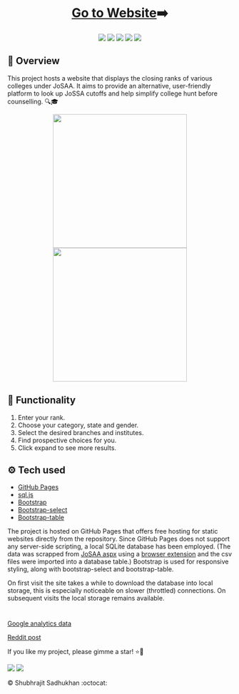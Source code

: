 <h1 align='center'><a target="_blank" href='https://sbrjt.github.io/josaa-cutoffs' >Go to Website</a>➡️</h1>
<div align='center'>
<picture><img src="https://img.shields.io/github/stars/sbrjt/josaa-cutoffs?style=flat"></picture>
<a href="https://github.com/Sbrjt/josaa-cutoffs/issues"><img src="https://img.shields.io/github/issues/sbrjt/josaa-cutoffs"></a>
<a href="https://github.com/Sbrjt/josaa-cutoffs/commits/main/"><img src="https://img.shields.io/github/last-commit/sbrjt/josaa-cutoffs"></a>
<picture><img src="https://img.shields.io/github/languages/code-size/sbrjt/josaa-cutoffs"></picture>
<a href="https://www.gnu.org/licenses/agpl-3.0"><img src="https://img.shields.io/badge/License-AGPL_v3-blue.svg"></a>
</div>

<!--
![](https://img.shields.io/github/contributors/Sbrjt/josaa-cutoffs)
![](https://img.shields.io/github/downloads/Sbrjt/josaa-cutoffs/total)
![](https://img.shields.io/github/forks/sbrjt/josaa-cutoffs?style=flat)
![](https://img.shields.io/github/repo-size/sbrjt/josaa-cutoffs)
![](https://img.shields.io/github/issues-pr/sbrjt/josaa-cutoffs)
 -->


## 📝 Overview

This project hosts a website that displays the closing ranks of various colleges under JoSAA. It aims to provide an alternative, user-friendly platform to look up JoSSA cutoffs and help simplify college hunt before counselling. 🔍🎓

<div align='center'>
<img src="https://github.com/Sbrjt/josaa-cutoffs/assets/83166133/eafa2450-d4ae-4ad6-aa38-2be320fd2681" height="300"></img>
<img src="https://github.com/Sbrjt/josaa-cutoffs/assets/83166133/6dbf589c-d7fe-47f5-99a3-0324cc48c8ad" height="300"></img>
</div>

## 📲 Functionality

1. Enter your rank.
2. Choose your category, state and gender.
3. Select the desired branches and institutes.
4. Find prospective choices for you.
5. Click expand to see more results.

## ⚙️ Tech used

- [GitHub Pages](https://pages.github.com/)
- [sql.js](https://sql.js.org/)
- [Bootstrap](https://getbootstrap.com/)
- [Bootstrap-select](https://developer.snapappointments.com/bootstrap-select)
- [Bootstrap-table](https://bootstrap-table.com/)

The project is hosted on GitHub Pages that offers free hosting for static websites directly from the repository. Since GitHub Pages does not support any server-side scripting, a local SQLite database has been employed. (The data was scrapped from [JoSAA aspx](https://josaa.admissions.nic.in/Applicant/seatallotmentresult/currentorcr.aspx) using a [browser extension](https://chromewebstore.google.com/detail/html-table-scraper/ncphhmcjgbpglahiijnaaaaneoijlmkj) and the csv files were imported into a database table.) Bootstrap is used for responsive styling, along with bootstrap-select and bootstrap-table.

On first visit the site takes a while to download the database into local storage, this is especially noticeable on slower (throttled) connections. On subsequent visits the local storage remains available.

#

[Google analytics data](https://lookerstudio.google.com/embed/reporting/712fda06-9be5-4dbd-a7ef-75c5f0022977/page/kIV1C)

[Reddit post](https://www.reddit.com/r/JEENEETards/comments/1d2nhzg/gawd_is_here/)

<!--
![](https://repobeats.axiom.co/api/embed/b71a10a735d4949bf6f6667dcd92ff2ef4829010.svg "Repobeats analytics image")
<a href="https://github.com/Sbrjt/josaa-cutoffs/graphs/contributors">
  <img src="https://contrib.rocks/image?repo=Sbrjt/josaa-cutoffs" />
</a>
 -->
 
If you like my project, please gimme a star! ⭐💫

<picture><img src="https://img.shields.io/badge/PRs-welcome-green.svg"></picture>
[![](https://img.shields.io/badge/Ask%20me-anything-1abc9c.svg)](https://www.reddit.com/user/sbrjt/)

© Shubhrajit Sadhukhan :octocat:
